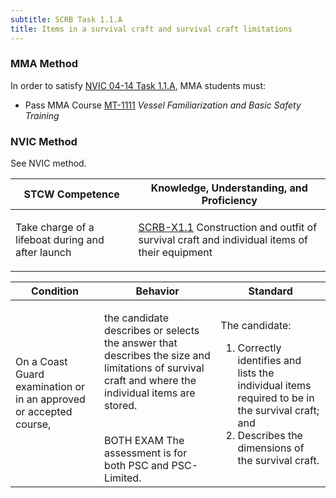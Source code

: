 ```yaml
---
subtitle: SCRB Task 1.1.A 
title: Items in a survival craft and survival craft limitations
---
```



### MMA Method

In order to satisfy  [NVIC 04-14  Task  1.1.A]({{site.baseurl}}/assets/images/nvic-04-14.pdf), MMA students must:

* Pass MMA Course [MT-1111]( {{site.baseurl}}/courses/MT-1111) *Vessel Familiarization and Basic Safety Training*


### NVIC Method

<a onclick="togglevisibility('nvic_methods')" >See NVIC method.</a>

<div id='nvic_methods' class='hide'>

<table>
<thead>
<tr>
<th class='forty'> STCW Competence </th>
<th class='sixty'> Knowledge, Understanding, and Proficiency </th>
</tr>
</thead>




<tbody>
<tr><td markdown='1'>

Take charge of a lifeboat during and after launch

</td><td markdown='1'>

[SCRB-X1.1](../../tables/621.html#SCRB-X1.1) Construction and outfit of survival craft and individual items of their equipment

</td></tr>


</tbody>
</table>


<table>
<thead>
<tr><th class='twenty'>  Condition </th><th class='twenty'> Behavior </th><th  class='sixty'>Standard </th></tr>
</thead>
<tbody >



<tr><td markdown='1'>

On a Coast Guard examination or in an approved or accepted course,

</td><td markdown='1'>

the candidate describes or selects the answer that describes the size and limitations of survival craft and where the individual items are stored.

<br>

<div class="tooltip">BOTH
EXAM
<span class="tooltiptext">
The assessment is for both PSC and PSC-Limited.
</span>
</div>


</td><td markdown='1'>

The candidate:

1. Correctly identifies and lists the individual items required to be in the survival craft; and 
2. Describes the dimensions of the survival craft. 

</td></tr>
</tbody>
</table>
</div>
